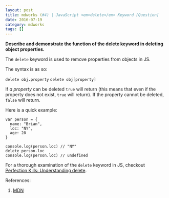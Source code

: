 ```yaml
---
layout: post
title: mdworks (#4) | JavaScript <em>delete</em> Keyword [Question]
date: 2016-07-19
category: mdworks
tags: []
---
```


**Describe and demonstrate the function of the delete keyword in deleting object properties.**

The `delete` keyword is used to remove properties from objects in JS.  

The syntax is as so: 

`delete obj.property`
`delete obj[property]`

If *a property* can be deleted `true` will return (this means that even if the property does not exist, `true` will return). If the property cannot be deleted, `false` will return. 

Here is a quick example: 

```
var person = {
  name: "Brian",
  loc: "NY",
  age: 28
}

console.log(person.loc) // "NY"
delete person.loc
console.log(person.loc) // undefined

```

For a thorough examination of the `delete` keyword in JS, checkout [Perfection Kills: Understanding delete](http://perfectionkills.com/understanding-delete/).

References: 
1. [MDN](https://developer.mozilla.org/en-US/docs/Web/JavaScript/Reference/Operators/delete)

